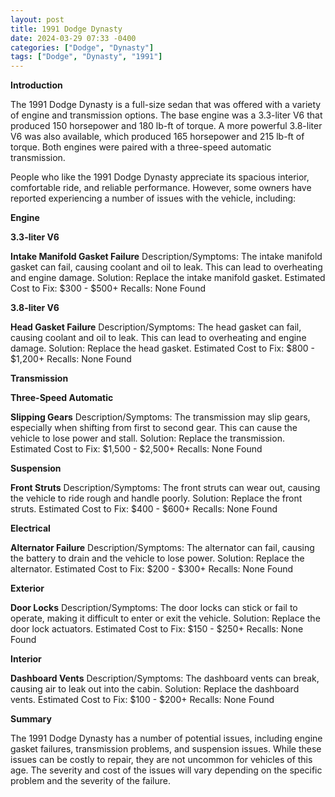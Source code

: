 ```yaml
---
layout: post
title: 1991 Dodge Dynasty
date: 2024-03-29 07:33 -0400
categories: ["Dodge", "Dynasty"]
tags: ["Dodge", "Dynasty", "1991"]
---
```

**Introduction**

The 1991 Dodge Dynasty is a full-size sedan that was offered with a variety of engine and transmission options. The base engine was a 3.3-liter V6 that produced 150 horsepower and 180 lb-ft of torque. A more powerful 3.8-liter V6 was also available, which produced 165 horsepower and 215 lb-ft of torque. Both engines were paired with a three-speed automatic transmission.

People who like the 1991 Dodge Dynasty appreciate its spacious interior, comfortable ride, and reliable performance. However, some owners have reported experiencing a number of issues with the vehicle, including:

**Engine**

**3.3-liter V6**

**Intake Manifold Gasket Failure**
Description/Symptoms: The intake manifold gasket can fail, causing coolant and oil to leak. This can lead to overheating and engine damage.
Solution: Replace the intake manifold gasket.
Estimated Cost to Fix: $300 - $500+
Recalls: None Found

**3.8-liter V6**

**Head Gasket Failure**
Description/Symptoms: The head gasket can fail, causing coolant and oil to leak. This can lead to overheating and engine damage.
Solution: Replace the head gasket.
Estimated Cost to Fix: $800 - $1,200+
Recalls: None Found

**Transmission**

**Three-Speed Automatic**

**Slipping Gears**
Description/Symptoms: The transmission may slip gears, especially when shifting from first to second gear. This can cause the vehicle to lose power and stall.
Solution: Replace the transmission.
Estimated Cost to Fix: $1,500 - $2,500+
Recalls: None Found

**Suspension**

**Front Struts**
Description/Symptoms: The front struts can wear out, causing the vehicle to ride rough and handle poorly.
Solution: Replace the front struts.
Estimated Cost to Fix: $400 - $600+
Recalls: None Found

**Electrical**

**Alternator Failure**
Description/Symptoms: The alternator can fail, causing the battery to drain and the vehicle to lose power.
Solution: Replace the alternator.
Estimated Cost to Fix: $200 - $300+
Recalls: None Found

**Exterior**

**Door Locks**
Description/Symptoms: The door locks can stick or fail to operate, making it difficult to enter or exit the vehicle.
Solution: Replace the door lock actuators.
Estimated Cost to Fix: $150 - $250+
Recalls: None Found

**Interior**

**Dashboard Vents**
Description/Symptoms: The dashboard vents can break, causing air to leak out into the cabin.
Solution: Replace the dashboard vents.
Estimated Cost to Fix: $100 - $200+
Recalls: None Found

**Summary**

The 1991 Dodge Dynasty has a number of potential issues, including engine gasket failures, transmission problems, and suspension issues. While these issues can be costly to repair, they are not uncommon for vehicles of this age. The severity and cost of the issues will vary depending on the specific problem and the severity of the failure.
